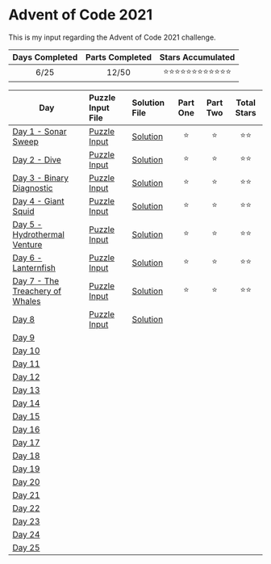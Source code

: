# Advent of Code 2021
This is my input regarding the Advent of Code 2021 challenge.

| Days Completed | Parts Completed | Stars Accumulated |
| :------------: | :-------------: | :---------------: |
| 6/25           | 12/50           | :star::star::star::star::star::star::star::star::star::star::star::star: |

| Day                                      | Puzzle Input File         | Solution File           | Part One | Part Two | Total Stars   |
| ---------------------------------------- | :------------------------ | :---------------------- | :------: | :------: | :-----------: |
| [Day 1 - Sonar Sweep][DAY_1]             | [Puzzle Input][PUZZLE_1]  | [Solution][SOLUTION_1]  | :star:   | :star:   | :star::star:  |
| [Day 2 - Dive][DAY_2]                    | [Puzzle Input][PUZZLE_2]  | [Solution][SOLUTION_2]  | :star:   | :star:   | :star::star:  |
| [Day 3 - Binary Diagnostic][DAY_3]       | [Puzzle Input][PUZZLE_3]  | [Solution][SOLUTION_3]  | :star:   | :star:   | :star::star:  |
| [Day 4 - Giant Squid][DAY_4]             | [Puzzle Input][PUZZLE_4]  | [Solution][SOLUTION_4]  | :star:   | :star:   | :star::star:  |
| [Day 5 - Hydrothermal Venture][DAY_5]    | [Puzzle Input][PUZZLE_5]  | [Solution][SOLUTION_5]  | :star:   | :star:   | :star::star:  |
| [Day 6 - Lanternfish][DAY_6]             | [Puzzle Input][PUZZLE_6]  | [Solution][SOLUTION_6]  | :star:   | :star:   | :star::star:  |
| [Day 7 - The Treachery of Whales][DAY_7] | [Puzzle Input][PUZZLE_7]  | [Solution][SOLUTION_7]  | :star:   | :star:   | :star::star:  |
| [Day 8][DAY_8]                           | [Puzzle Input][PUZZLE_8]  | [Solution][SOLUTION_8]  |    |    |   |
| [Day 9][DAY_9]                           | [][PUZZLE_9]  | [][SOLUTION_9]  |    |    |   |
| [Day 10][DAY_10]                         | [][PUZZLE_10] | [][SOLUTION_10] |    |    |   |
| [Day 11][DAY_11]                         | [][PUZZLE_11] | [][SOLUTION_11] |    |    |   |
| [Day 12][DAY_12]                         | [][PUZZLE_12] | [][SOLUTION_12] |    |    |   |
| [Day 13][DAY_13]                         | [][PUZZLE_13] | [][SOLUTION_13] |    |    |   |
| [Day 14][DAY_14]                         | [][PUZZLE_14] | [][SOLUTION_14] |    |    |   |
| [Day 15][DAY_15]                         | [][PUZZLE_15] | [][SOLUTION_15] |    |    |   |
| [Day 16][DAY_16]                         | [][PUZZLE_16] | [][SOLUTION_16] |    |    |   |
| [Day 17][DAY_17]                         | [][PUZZLE_17] | [][SOLUTION_17] |    |    |   |
| [Day 18][DAY_18]                         | [][PUZZLE_18] | [][SOLUTION_18] |    |    |   |
| [Day 19][DAY_19]                         | [][PUZZLE_19] | [][SOLUTION_19] |    |    |   |
| [Day 20][DAY_20]                         | [][PUZZLE_20] | [][SOLUTION_20] |    |    |   |
| [Day 21][DAY_21]                         | [][PUZZLE_21] | [][SOLUTION_21] |    |    |   |
| [Day 22][DAY_22]                         | [][PUZZLE_22] | [][SOLUTION_22] |    |    |   |
| [Day 23][DAY_23]                         | [][PUZZLE_23] | [][SOLUTION_23] |    |    |   |
| [Day 24][DAY_24]                         | [][PUZZLE_24] | [][SOLUTION_24] |    |    |   |
| [Day 25][DAY_25]                         | [][PUZZLE_25] | [][SOLUTION_25] |    |    |   |

<!-- Link to the days in Advent of Code -->
[DAY_1]:  https://adventofcode.com/2021/day/1
[DAY_2]:  https://adventofcode.com/2021/day/2
[DAY_3]:  https://adventofcode.com/2021/day/3
[DAY_4]:  https://adventofcode.com/2021/day/4
[DAY_5]:  https://adventofcode.com/2021/day/5
[DAY_6]:  https://adventofcode.com/2021/day/6
[DAY_7]:  https://adventofcode.com/2021/day/7
[DAY_8]:  https://adventofcode.com/2021/day/8
[DAY_9]:  https://adventofcode.com/2021/day/9
[DAY_10]: https://adventofcode.com/2021/day/10
[DAY_11]: https://adventofcode.com/2021/day/11
[DAY_12]: https://adventofcode.com/2021/day/12
[DAY_13]: https://adventofcode.com/2021/day/13
[DAY_14]: https://adventofcode.com/2021/day/14
[DAY_15]: https://adventofcode.com/2021/day/15
[DAY_16]: https://adventofcode.com/2021/day/16
[DAY_17]: https://adventofcode.com/2021/day/17
[DAY_18]: https://adventofcode.com/2021/day/18
[DAY_19]: https://adventofcode.com/2021/day/19
[DAY_20]: https://adventofcode.com/2021/day/20
[DAY_21]: https://adventofcode.com/2021/day/21
[DAY_22]: https://adventofcode.com/2021/day/22
[DAY_23]: https://adventofcode.com/2021/day/23
[DAY_24]: https://adventofcode.com/2021/day/24
[DAY_25]: https://adventofcode.com/2021/day/25

<!-- Link to the local Solution File -->
[SOLUTION_1]:  Day%201/Day%201%20-%20Sonar%20Sweep.py
[SOLUTION_2]:  Day%202/Day%202%20-%20Dive.py
[SOLUTION_3]:  Day%203/Day%203%20-%20Binary%20Diagnostic.py
[SOLUTION_4]:  Day%204/Day%204%20-%20Giant%20Squid.py
[SOLUTION_5]:  Day%205/Day%205%20-%20Hydrothermal%20Venture.py
[SOLUTION_6]:  Day%206/Day%206%20-%20Lanternfish.py
[SOLUTION_7]:  Day%207/Day%207%20-%20The%20Treachery%20of%20Whales.py
[SOLUTION_8]:  Day%208/Day%208%20-%20Seven%20Segment%20Search.py
[SOLUTION_9]:  Day%209/Day%209%20-%20
[SOLUTION_10]: Day%2010/Day%2010%20-%20
[SOLUTION_11]: Day%2011/Day%2011%20-%20
[SOLUTION_12]: Day%2012/Day%2012%20-%20
[SOLUTION_13]: Day%2013/Day%2013%20-%20
[SOLUTION_14]: Day%2014/Day%2014%20-%20
[SOLUTION_15]: Day%2015/Day%2015%20-%20
[SOLUTION_16]: Day%2016/Day%2016%20-%20
[SOLUTION_17]: Day%2017/Day%2017%20-%20
[SOLUTION_18]: Day%2018/Day%2018%20-%20
[SOLUTION_19]: Day%2019/Day%2019%20-%20
[SOLUTION_20]: Day%2020/Day%2020%20-%20
[SOLUTION_21]: Day%2021/Day%2021%20-%20
[SOLUTION_22]: Day%2022/Day%2022%20-%20
[SOLUTION_23]: Day%2023/Day%2023%20-%20
[SOLUTION_24]: Day%2024/Day%2024%20-%20
[SOLUTION_25]: Day%2025/Day%2025%20-%20

<!-- Link to the local Puzzle Input File -->
[PUZZLE_1]:  Day%201/Sonar_Sweep.py
[PUZZLE_2]:  Day%202/Dive.py
[PUZZLE_3]:  Day%203/Binary_Diagnostic.py
[PUZZLE_4]:  Day%204/Giant_Squid.py
[PUZZLE_5]:  Day%205/Hydrothermal_Venture.py
[PUZZLE_6]:  Day%206/Lanternfish.py
[PUZZLE_7]:  Day%207/The_Treachery_of_Whales.py
[PUZZLE_8]:  Day%208/Seven_Segment_Search.py
[PUZZLE_9]:  Day%209/
[PUZZLE_10]: Day%2010/
[PUZZLE_11]: Day%2011/
[PUZZLE_12]: Day%2012/
[PUZZLE_13]: Day%2013/
[PUZZLE_14]: Day%2014/
[PUZZLE_15]: Day%2015/
[PUZZLE_16]: Day%2016/
[PUZZLE_17]: Day%2017/
[PUZZLE_18]: Day%2018/
[PUZZLE_19]: Day%2019/
[PUZZLE_20]: Day%2020/
[PUZZLE_21]: Day%2021/
[PUZZLE_22]: Day%2022/
[PUZZLE_23]: Day%2023/
[PUZZLE_24]: Day%2024/
[PUZZLE_25]: Day%2025/